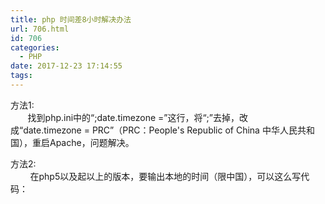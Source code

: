 ```yaml
---
title: php 时间差8小时解决办法
url: 706.html
id: 706
categories:
  - PHP
date: 2017-12-23 17:14:55
tags:
---
```


方法1:   
       找到php.ini中的“;date.timezone =”这行，将“;”去掉，改成“date.timezone = PRC”（PRC：People's Republic of China 中华人民共和国），重启Apache，问题解决。   
  
方法2:   
        在php5以及起以上的版本，要输出本地的时间（限中国），可以这么写代码：

<?php      
date\_default\_timezone_set('Asia/Shanghai');      
echo date('Y-m-d H:i:s');      
?>